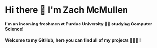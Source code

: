 # Hi there 👋 I'm Zach McMullen

#### I'm an incoming freshmen at Purdue University 👨‍🎓 studying Computer Science!
#### Welcome to my GitHub, here you can find all of my projects 👨🏽‍💻 !
